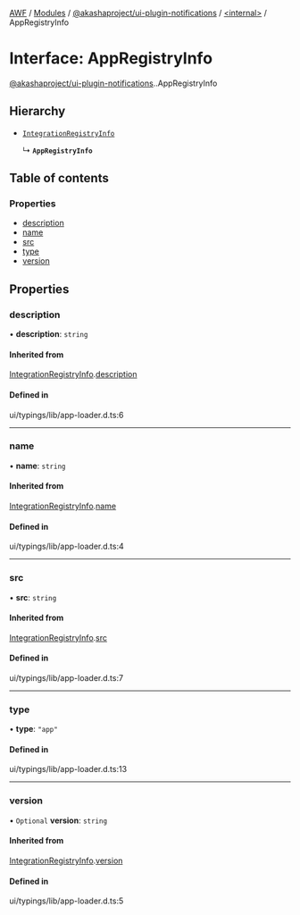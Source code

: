 [AWF](../README.md) / [Modules](../modules.md) / [@akashaproject/ui-plugin-notifications](../modules/akashaproject_ui_plugin_notifications.md) / [<internal\>](../modules/akashaproject_ui_plugin_notifications._internal_.md) / AppRegistryInfo

# Interface: AppRegistryInfo

[@akashaproject/ui-plugin-notifications](../modules/akashaproject_ui_plugin_notifications.md).[<internal>](../modules/akashaproject_ui_plugin_notifications._internal_.md).AppRegistryInfo

## Hierarchy

- [`IntegrationRegistryInfo`](akashaproject_ui_plugin_notifications._internal_.IntegrationRegistryInfo.md)

  ↳ **`AppRegistryInfo`**

## Table of contents

### Properties

- [description](akashaproject_ui_plugin_notifications._internal_.AppRegistryInfo.md#description)
- [name](akashaproject_ui_plugin_notifications._internal_.AppRegistryInfo.md#name)
- [src](akashaproject_ui_plugin_notifications._internal_.AppRegistryInfo.md#src)
- [type](akashaproject_ui_plugin_notifications._internal_.AppRegistryInfo.md#type)
- [version](akashaproject_ui_plugin_notifications._internal_.AppRegistryInfo.md#version)

## Properties

### description

• **description**: `string`

#### Inherited from

[IntegrationRegistryInfo](akashaproject_ui_plugin_notifications._internal_.IntegrationRegistryInfo.md).[description](akashaproject_ui_plugin_notifications._internal_.IntegrationRegistryInfo.md#description)

#### Defined in

ui/typings/lib/app-loader.d.ts:6

___

### name

• **name**: `string`

#### Inherited from

[IntegrationRegistryInfo](akashaproject_ui_plugin_notifications._internal_.IntegrationRegistryInfo.md).[name](akashaproject_ui_plugin_notifications._internal_.IntegrationRegistryInfo.md#name)

#### Defined in

ui/typings/lib/app-loader.d.ts:4

___

### src

• **src**: `string`

#### Inherited from

[IntegrationRegistryInfo](akashaproject_ui_plugin_notifications._internal_.IntegrationRegistryInfo.md).[src](akashaproject_ui_plugin_notifications._internal_.IntegrationRegistryInfo.md#src)

#### Defined in

ui/typings/lib/app-loader.d.ts:7

___

### type

• **type**: ``"app"``

#### Defined in

ui/typings/lib/app-loader.d.ts:13

___

### version

• `Optional` **version**: `string`

#### Inherited from

[IntegrationRegistryInfo](akashaproject_ui_plugin_notifications._internal_.IntegrationRegistryInfo.md).[version](akashaproject_ui_plugin_notifications._internal_.IntegrationRegistryInfo.md#version)

#### Defined in

ui/typings/lib/app-loader.d.ts:5
